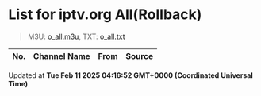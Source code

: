 # List for **iptv.org All**(Rollback)

> M3U: [o_all.m3u](/o_all.m3u), TXT: [o_all.txt](/txt/o_all.txt)

| No. | Channel Name | From | Source |
| --- | ------------ | ---- | ------ |


Updated at **Tue Feb 11 2025 04:16:52 GMT+0000 (Coordinated Universal Time)**
